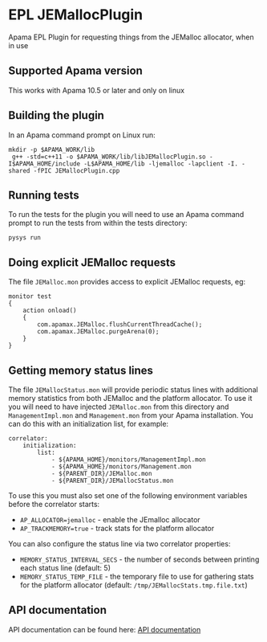 # EPL JEMallocPlugin
Apama EPL Plugin for requesting things from the JEMalloc allocator, when in use

## Supported Apama version

This works with Apama 10.5 or later and only on linux

## Building the plugin

In an Apama command prompt on Linux run:

    mkdir -p $APAMA_WORK/lib
	 g++ -std=c++11 -o $APAMA_WORK/lib/libJEMallocPlugin.so -I$APAMA_HOME/include -L$APAMA_HOME/lib -ljemalloc -lapclient -I. -shared -fPIC JEMallocPlugin.cpp

## Running tests

To run the tests for the plugin you will need to use an Apama command prompt to run the tests from within the tests directory:

    pysys run

## Doing explicit JEMalloc requests

The file `JEMalloc.mon` provides access to explicit JEMalloc requests, eg:

	monitor test
	{
		action onload()
		{
			com.apamax.JEMalloc.flushCurrentThreadCache();
			com.apamax.JEMalloc.purgeArena(0);
		}
	}

## Getting memory status lines

The file `JEMallocStatus.mon` will provide periodic status lines with additional memory statistics from both JEMalloc and the platform allocator. To use it you will need to have injected `JEMalloc.mon` from this directory and `ManagementImpl.mon` and `Management.mon` from your Apama installation. You can do this with an initialization list, for example:

	correlator:
		initialization:
			list:
				- ${APAMA_HOME}/monitors/ManagementImpl.mon
				- ${APAMA_HOME}/monitors/Management.mon
				- ${PARENT_DIR}/JEMalloc.mon
				- ${PARENT_DIR}/JEMallocStatus.mon

To use this you must also set one of the following environment variables before the correlator starts:

- `AP_ALLOCATOR=jemalloc` - enable the JEmalloc allocator
- `AP_TRACKMEMORY=true` - track stats for the platform allocator

You can also configure the status line via two correlator properties:

- `MEMORY_STATUS_INTERVAL_SECS` - the number of seconds between printing each status line (default: 5)
- `MEMORY_STATUS_TEMP_FILE` - the temporary file to use for gathering stats for the platform allocator (default: `/tmp/JEMallocStats.tmp.file.txt`)

## API documentation

API documentation can be found here: [API documentation](https://mjj29.github.io/apama-jemalloc-plugin/)
